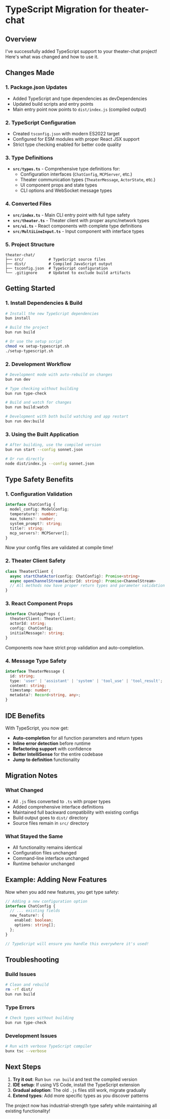 # TypeScript Migration for theater-chat

## Overview

I've successfully added TypeScript support to your theater-chat project! Here's what was changed and how to use it.

## Changes Made

### 1. **Package.json Updates**
- Added TypeScript and type dependencies as devDependencies
- Updated build scripts and entry points
- Main entry point now points to `dist/index.js` (compiled output)

### 2. **TypeScript Configuration**
- Created `tsconfig.json` with modern ES2022 target
- Configured for ESM modules with proper React JSX support
- Strict type checking enabled for better code quality

### 3. **Type Definitions**
- **`src/types.ts`** - Comprehensive type definitions for:
  - Configuration interfaces (`ChatConfig`, `MCPServer`, etc.)
  - Theater communication types (`TheaterMessage`, `ActorState`, etc.)
  - UI component props and state types
  - CLI options and WebSocket message types

### 4. **Converted Files**
- **`src/index.ts`** - Main CLI entry point with full type safety
- **`src/theater.ts`** - Theater client with proper async/network types
- **`src/ui.ts`** - React components with complete type definitions
- **`src/MultiLineInput.ts`** - Input component with interface types

### 5. **Project Structure**
```
theater-chat/
├── src/           # TypeScript source files
├── dist/          # Compiled JavaScript output
├── tsconfig.json  # TypeScript configuration
└── .gitignore     # Updated to exclude build artifacts
```

## Getting Started

### 1. Install Dependencies & Build
```bash
# Install the new TypeScript dependencies
bun install

# Build the project
bun run build

# Or use the setup script
chmod +x setup-typescript.sh
./setup-typescript.sh
```

### 2. Development Workflow
```bash
# Development mode with auto-rebuild on changes
bun run dev

# Type checking without building
bun run type-check

# Build and watch for changes
bun run build:watch

# Development with both build watching and app restart
bun run dev:build
```

### 3. Using the Built Application
```bash
# After building, use the compiled version
bun run start --config sonnet.json

# Or run directly
node dist/index.js --config sonnet.json
```

## Type Safety Benefits

### 1. **Configuration Validation**
```typescript
interface ChatConfig {
  model_config: ModelConfig;
  temperature?: number;
  max_tokens?: number;
  system_prompt?: string;
  title?: string;
  mcp_servers?: MCPServer[];
}
```
Now your config files are validated at compile time!

### 2. **Theater Client Safety**
```typescript
class TheaterClient {
  async startChatActor(config: ChatConfig): Promise<string>
  async openChannelStream(actorId: string): Promise<ChannelStream>
  // All methods now have proper return types and parameter validation
}
```

### 3. **React Component Props**
```typescript
interface ChatAppProps {
  theaterClient: TheaterClient;
  actorId: string;
  config: ChatConfig;
  initialMessage?: string;
}
```
Components now have strict prop validation and auto-completion.

### 4. **Message Type Safety**
```typescript
interface TheaterMessage {
  id: string;
  type: 'user' | 'assistant' | 'system' | 'tool_use' | 'tool_result';
  content: string;
  timestamp: number;
  metadata?: Record<string, any>;
}
```

## IDE Benefits

With TypeScript, you now get:
- **Auto-completion** for all function parameters and return types
- **Inline error detection** before runtime
- **Refactoring support** with confidence
- **Better IntelliSense** for the entire codebase
- **Jump to definition** functionality

## Migration Notes

### What Changed
- All `.js` files converted to `.ts` with proper types
- Added comprehensive interface definitions
- Maintained full backward compatibility with existing configs
- Build output goes to `dist/` directory
- Source files remain in `src/` directory

### What Stayed the Same
- All functionality remains identical
- Configuration files unchanged
- Command-line interface unchanged
- Runtime behavior unchanged

## Example: Adding New Features

Now when you add new features, you get type safety:

```typescript
// Adding a new configuration option
interface ChatConfig {
  // ... existing fields
  new_feature?: {
    enabled: boolean;
    options: string[];
  };
}

// TypeScript will ensure you handle this everywhere it's used!
```

## Troubleshooting

### Build Issues
```bash
# Clean and rebuild
rm -rf dist/
bun run build
```

### Type Errors
```bash
# Check types without building
bun run type-check
```

### Development Issues
```bash
# Run with verbose TypeScript compiler
bunx tsc --verbose
```

## Next Steps

1. **Try it out**: Run `bun run build` and test the compiled version
2. **IDE setup**: If using VS Code, install the TypeScript extension
3. **Gradual adoption**: The old `.js` files still work, migrate gradually
4. **Extend types**: Add more specific types as you discover patterns

The project now has industrial-strength type safety while maintaining all existing functionality!
